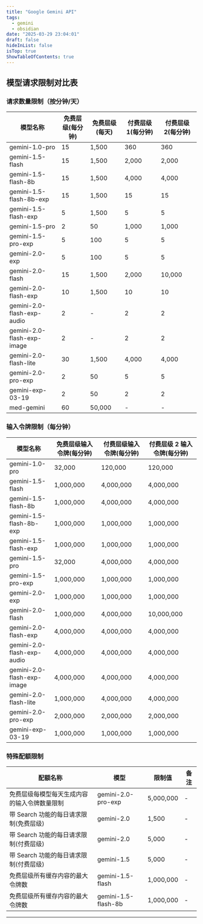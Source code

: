 ```yaml
---
title: "Google Gemini API"
tags:
  - gemini
  - obsidian
date: "2025-03-29 23:04:01"
draft: false
hideInList: false
isTop: true
ShowTableOfContents: true
---
```


## 模型请求限制对比表

### 请求数量限制（按分钟/天）

| 模型名称                   | 免费层级(每分钟) | 免费层级(每天) | 付费层级 1(每分钟) | 付费层级 2(每分钟) |
| -------------------------- | ---------------- | -------------- | ------------------ | ------------------ |
| gemini-1.0-pro             | 15               | 1,500          | 360                | 360                |
| gemini-1.5-flash           | 15               | 1,500          | 2,000              | 2,000              |
| gemini-1.5-flash-8b        | 15               | 1,500          | 4,000              | 4,000              |
| gemini-1.5-flash-8b-exp    | 15               | 1,500          | 15                 | 15                 |
| gemini-1.5-flash-exp       | 5                | 1,500          | 5                  | 5                  |
| gemini-1.5-pro             | 2                | 50             | 1,000              | 1,000              |
| gemini-1.5-pro-exp         | 5                | 100            | 5                  | 5                  |
| gemini-2.0-exp             | 5                | 100            | 5                  | 5                  |
| gemini-2.0-flash           | 15               | 1,500          | 2,000              | 10,000             |
| gemini-2.0-flash-exp       | 10               | 1,500          | 10                 | 10                 |
| gemini-2.0-flash-exp-audio | 2                | -              | 2                  | 2                  |
| gemini-2.0-flash-exp-image | 2                | -              | 2                  | 2                  |
| gemini-2.0-flash-lite      | 30               | 1,500          | 4,000              | 4,000              |
| gemini-2.0-pro-exp         | 2                | 50             | 5                  | 5                  |
| gemini-exp-03-19           | 2                | 50             | 2                  | 2                  |
| med-gemini                 | 60               | 50,000         | -                  | -                  |

### 输入令牌限制（每分钟）

| 模型名称                   | 免费层级输入令牌(每分钟) | 付费层级输入令牌(每分钟) | 付费层级 2 输入令牌(每分钟) |
| -------------------------- | ------------------------ | ------------------------ | --------------------------- |
| gemini-1.0-pro             | 32,000                   | 120,000                  | 120,000                     |
| gemini-1.5-flash           | 1,000,000                | 4,000,000                | 4,000,000                   |
| gemini-1.5-flash-8b        | 1,000,000                | 4,000,000                | 4,000,000                   |
| gemini-1.5-flash-8b-exp    | 1,000,000                | 1,000,000                | 1,000,000                   |
| gemini-1.5-flash-exp       | 1,000,000                | 1,000,000                | 1,000,000                   |
| gemini-1.5-pro             | 32,000                   | 4,000,000                | 4,000,000                   |
| gemini-1.5-pro-exp         | 1,000,000                | 1,000,000                | 1,000,000                   |
| gemini-2.0-exp             | 1,000,000                | 1,000,000                | 1,000,000                   |
| gemini-2.0-flash           | 1,000,000                | 4,000,000                | 10,000,000                  |
| gemini-2.0-flash-exp       | 4,000,000                | 4,000,000                | 4,000,000                   |
| gemini-2.0-flash-exp-audio | 4,000,000                | 4,000,000                | 4,000,000                   |
| gemini-2.0-flash-exp-image | 4,000,000                | 4,000,000                | 4,000,000                   |
| gemini-2.0-flash-lite      | 1,000,000                | 4,000,000                | 4,000,000                   |
| gemini-2.0-pro-exp         | 2,000,000                | 2,000,000                | 2,000,000                   |
| gemini-exp-03-19           | 1,000,000                | 1,000,000                | 1,000,000                   |

### 特殊配额限制

| 配额名称                                     | 模型                | 限制值    | 备注 |
| -------------------------------------------- | ------------------- | --------- | ---- |
| 免费层级每模型每天生成内容的输入令牌数量限制 | gemini-2.0-pro-exp  | 5,000,000 | -    |
| 带 Search 功能的每日请求限制(免费层级)       | gemini-2.0          | 1,500     | -    |
| 带 Search 功能的每日请求限制(付费层级)       | gemini-2.0          | 5,000     | -    |
| 带 Search 功能的每日请求限制(付费层级)       | gemini-1.5          | 5,000     | -    |
| 免费层级所有缓存内容的最大令牌数             | gemini-1.5-flash    | 1,000,000 | -    |
| 免费层级所有缓存内容的最大令牌数             | gemini-1.5-flash-8b | 1,000,000 | -    |

---
